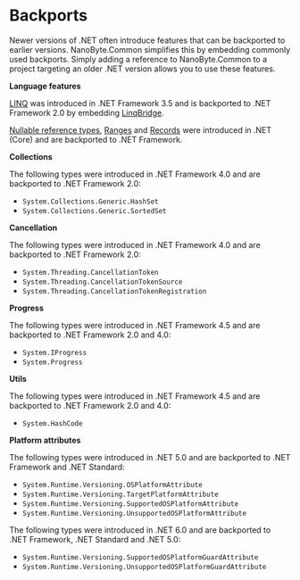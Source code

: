 # Backports

Newer versions of .NET often introduce features that can be backported to earlier versions. NanoByte.Common simplifies this by embedding commonly used backports. Simply adding a reference to NanoByte.Common to a project targeting an older .NET version allows you to use these features.

**Language features**

[LINQ](https://docs.microsoft.com/en-us/dotnet/csharp/programming-guide/concepts/linq/) was introduced in .NET Framework 3.5 and is backported to .NET Framework 2.0 by embedding [LinqBridge](http://www.albahari.com/nutshell/linqbridge.aspx).

[Nullable reference types](https://docs.microsoft.com/en-us/dotnet/csharp/nullable-references), [Ranges](https://docs.microsoft.com/en-us/dotnet/csharp/language-reference/proposals/csharp-8.0/ranges) and [Records](https://docs.microsoft.com/en-us/dotnet/csharp/language-reference/proposals/csharp-9.0/records) were introduced in .NET (Core) and are backported to .NET Framework.

**Collections**

The following types were introduced in .NET Framework 4.0 and are backported to .NET Framework 2.0:

- `System.Collections.Generic.HashSet`
- `System.Collections.Generic.SortedSet`

**Cancellation**

The following types were introduced in .NET Framework 4.0 and are backported to .NET Framework 2.0:

- `System.Threading.CancellationToken`
- `System.Threading.CancellationTokenSource`
- `System.Threading.CancellationTokenRegistration`

**Progress**

The following types were introduced in .NET Framework 4.5 and are backported to .NET Framework 2.0 and 4.0:

- `System.IProgress`
- `System.Progress`

**Utils**

The following types were introduced in .NET Framework 4.5 and are backported to .NET Framework 2.0 and 4.0:

- `System.HashCode`

**Platform attributes**

The following types were introduced in .NET 5.0 and are backported to .NET Framework and .NET Standard:

- `System.Runtime.Versioning.OSPlatformAttribute`
- `System.Runtime.Versioning.TargetPlatformAttribute`
- `System.Runtime.Versioning.SupportedOSPlatformAttribute`
- `System.Runtime.Versioning.UnsupportedOSPlatformAttribute`

The following types were introduced in .NET 6.0 and are backported to .NET Framework, .NET Standard and .NET 5.0:

- `System.Runtime.Versioning.SupportedOSPlatformGuardAttribute`
- `System.Runtime.Versioning.UnsupportedOSPlatformGuardAttribute`

